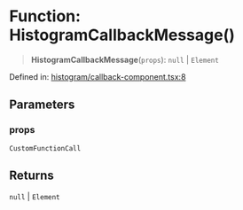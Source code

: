 # Function: HistogramCallbackMessage()

> **HistogramCallbackMessage**(`props`): `null` \| `Element`

Defined in: [histogram/callback-component.tsx:8](https://github.com/GeoDaCenter/openassistant/blob/fd29806c870b11792765637bc0dc6fbb46bd3016/packages/echarts/src/histogram/callback-component.tsx#L8)

## Parameters

### props

`CustomFunctionCall`

## Returns

`null` \| `Element`
